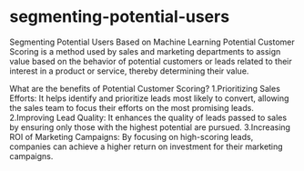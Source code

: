 # segmenting-potential-users
Segmenting Potential Users Based on Machine Learning
Potential Customer Scoring is a method used by sales and marketing departments to assign value based on the behavior of potential customers or leads related to their interest in a product or service, thereby determining their value.

What are the benefits of Potential Customer Scoring?
1.Prioritizing Sales Efforts: It helps identify and prioritize leads most likely to convert, allowing the sales team to focus their efforts on the most promising leads.
2.Improving Lead Quality: It enhances the quality of leads passed to sales by ensuring only those with the highest potential are pursued.
3.Increasing ROI of Marketing Campaigns: By focusing on high-scoring leads, companies can achieve a higher return on investment for their marketing campaigns.
